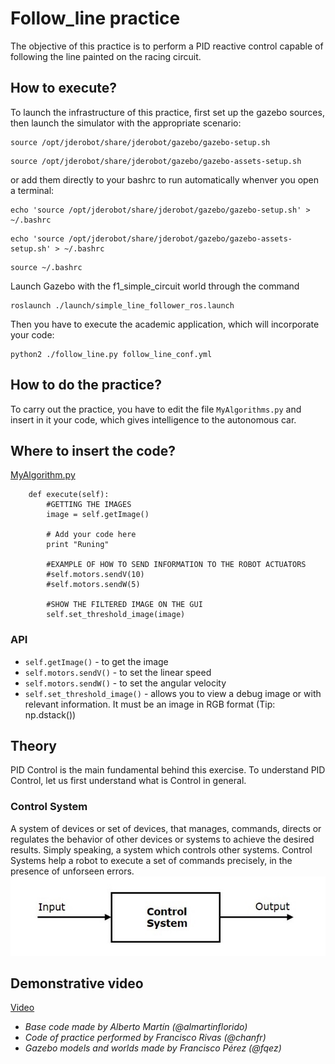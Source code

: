# Follow_line practice
The objective of this practice is to perform a PID reactive control capable of following the line painted on the racing circuit.

## How to execute?
To launch the infrastructure of this practice, first set up the gazebo sources, then launch the simulator with the appropriate scenario:


```
source /opt/jderobot/share/jderobot/gazebo/gazebo-setup.sh
```

```
source /opt/jderobot/share/jderobot/gazebo/gazebo-assets-setup.sh
```

or add them directly to your bashrc to run automatically whenver you open a terminal:

```
echo 'source /opt/jderobot/share/jderobot/gazebo/gazebo-setup.sh' > ~/.bashrc
```

```
echo 'source /opt/jderobot/share/jderobot/gazebo/gazebo-assets-setup.sh' > ~/.bashrc
```

```
source ~/.bashrc
```

Launch Gazebo with the f1_simple_circuit world through the command 

```
roslaunch ./launch/simple_line_follower_ros.launch
```


Then you have to execute the academic application, which will incorporate your code:
```
python2 ./follow_line.py follow_line_conf.yml
```

## How to do the practice?
To carry out the practice, you have to edit the file `MyAlgorithms.py` and insert in it your code, which gives intelligence to the autonomous car.

## Where to insert the code?
[MyAlgorithm.py](MyAlgorithm.py#L87)
```
    def execute(self):
        #GETTING THE IMAGES
        image = self.getImage()

        # Add your code here
        print "Runing"

        #EXAMPLE OF HOW TO SEND INFORMATION TO THE ROBOT ACTUATORS
        #self.motors.sendV(10)
        #self.motors.sendW(5)

        #SHOW THE FILTERED IMAGE ON THE GUI
        self.set_threshold_image(image)
```

### API
* `self.getImage()` - to get the image 
* `self.motors.sendV()` - to set the linear speed
* `self.motors.sendW()` - to set the angular velocity
* `self.set_threshold_image()` - allows you to view a debug image or with relevant information. It must be an image in RGB format (Tip: np.dstack())

## Theory
PID Control is the main fundamental behind this exercise. To understand PID Control, let us first understand what is Control in general.

### Control System
A system of devices or set of devices, that manages, commands, directs or regulates the behavior of other devices or systems to achieve the desired results. Simply speaking, a system which controls other systems. Control Systems help a robot to execute a set of commands precisely, in the presence of unforseen errors.
![Control System](./../../docs/assets/images/exercises/follow_line/Theory/ControlSystems.jpg)


## Demonstrative video
[Video](https://www.youtube.com/watch?v=eNuSQN9egpA)

* *Base code made by Alberto Martín (@almartinflorido)*
* *Code of practice performed by Francisco Rivas (@chanfr)*
* *Gazebo models and worlds made by Francisco Pérez (@fqez)*
